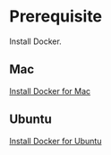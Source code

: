 # Prerequisite

Install Docker.

## Mac

[Install Docker for Mac](https://docs.docker.com/docker-for-mac/install/)

## Ubuntu

[Install Docker for Ubuntu](https://runnable.com/docker/install-docker-on-linux)